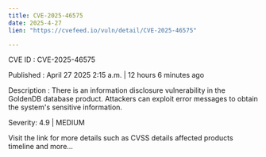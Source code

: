 ```yaml
---
title: CVE-2025-46575
date: 2025-4-27
lien: "https://cvefeed.io/vuln/detail/CVE-2025-46575"

---
```


CVE ID : CVE-2025-46575

Published :  April 27
2025
2:15 a.m. | 12 hours
6 minutes ago

Description : There is an information disclosure vulnerability in the GoldenDB database product. Attackers can exploit error messages to obtain the system's sensitive information.

Severity: 4.9 | MEDIUM

Visit the link for more details
such as CVSS details
affected products
timeline
and more...
